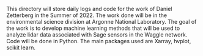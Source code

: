 This directory will store daily logs and code for the work of Daniel Zetterberg in the Summer of 2022. The work done will be in the environmental science division at Argonne National Laboratory. The goal of the work is to develop machine learning methods that will be used to analyze lidar data associated with Sage sensors in the Waggle network. Code will be done in Python. The main packages used are Xarray, hvplot, scikit learn.
